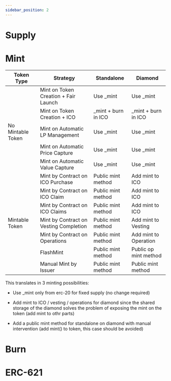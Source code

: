 ```yaml
---
sidebar_position: 2
---
```



# Supply





# Mint



| Token Type           | Strategy                               | Standalone              | Diamond                   |
|----------------------|----------------------------------------|-------------------------|---------------------------|
|                      | Mint on Token Creation + Fair Launch   | Use _mint               | Use _mint                 |
|                      | Mint on Token Creation + ICO           | _mint + burn in ICO     | _mint + burn in ICO       |
| No Mintable Token    | Mint on Automatic LP Management        | Use _mint               | Use _mint                 |
|                      | Mint on Automatic Price Capture        | Use _mint               | Use _mint                 |
|                      | Mint on Automatic Value Capture        | Use _mint               | Use _mint                 |
|                      | Mint by Contract on ICO Purchase       | Public mint method      | Add mint to ICO           |
|                      | Mint by Contract on ICO Claim          | Public mint method      | Add mint to ICO           |
|                      | Mint by Contract on ICO Claims         | Public mint method      | Add mint to ICO           |
| Mintable Token       | Mint by Contract on Vesting Completion | Public mint method      | Add mint to Vesting       |
|                      | Mint by Contract on Operations         | Public mint method      | Add mint to Operation     |
|                      | FlashMint                              | Public mint method      | Public op mint method     |
|                      | Manual Mint by Issuer                  | Public mint method      | Public mint method        |



This translates in 3 minting possibilities:

- Use _mint only from erc-20 for fixed supply (no change required)

- Add mint to ICO / vesting / operations for diamond since the shared storage of the diamond solves the problem of exposing the mint on the token (add mint to othr parts)

- Add a public mint method for standalone on diamond with manual intervention (add mint() to token, this case should be avoided)

# Burn


# ERC-621